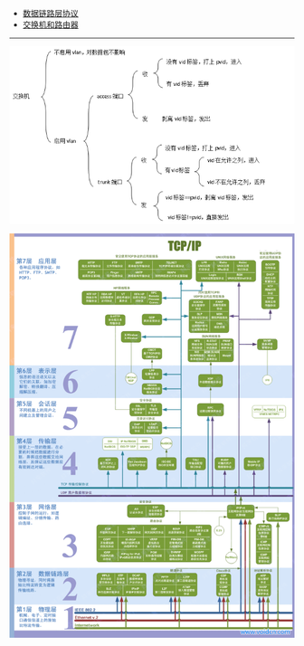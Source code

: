 
- [数据链路层协议](./data-link-layer.md)
- [交换机和路由器](./switch-router.md)

------

![VLAN Tag](./_static/vlan_tag.png)

![Protocol Layer](./_static/tcpip.png)

